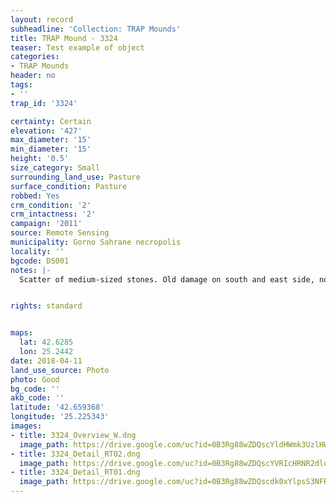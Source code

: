 ```yaml
---
layout: record
subheadline: 'Collection: TRAP Mounds'
title: TRAP Mound - 3324
teaser: Test example of object
categories:
- TRAP Mounds
header: no
tags:
- ''
trap_id: '3324'

certainty: Certain
elevation: '427'
max_diameter: '15'
min_diameter: '15'
height: '0.5'
size_category: Small
surrounding_land_use: Pasture
surface_condition: Pasture
robbed: Yes
crm_condition: '2'
crm_intactness: '2'
campaign: '2011'
source: Remote Sensing
municipality: Gorno Sahrane necropolis
locality: ''
bgcode: DS001
notes: |-
  Scatter of medium-sized stones. Old damage on south and east side, nothing fresh however.


rights: standard


maps:
  lat: 42.6285
  lon: 25.2442
date: 2018-04-11
land_use_source: Photo
photo: Good
bg_code: ''
akb_code: ''
latitude: '42.659368'
longitude: '25.225343'
images:
- title: 3324_Overview_W.dng
  image_path: https://drive.google.com/uc?id=0B3Rg88wZDQscYldHWmk3UzlHWVE
- title: 3324_Detail_RT02.dng
  image_path: https://drive.google.com/uc?id=0B3Rg88wZDQscYVRIcHRNR2dldmM
- title: 3324_Detail_RT01.dng
  image_path: https://drive.google.com/uc?id=0B3Rg88wZDQscdk0xYlpsS3NFR28
---
```

